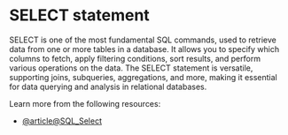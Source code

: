 # SELECT statement

SELECT is one of the most fundamental SQL commands, used to retrieve data from one or more tables in a database. It allows you to specify which columns to fetch, apply filtering conditions, sort results, and perform various operations on the data. The SELECT statement is versatile, supporting joins, subqueries, aggregations, and more, making it essential for data querying and analysis in relational databases.

Learn more from the following resources:

- [@article@SQL_Select](https://www.w3schools.com/sql/sql_select.asp)
